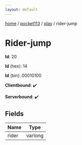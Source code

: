 ```yaml
---
layout: default
---
```


[home](/)  /  [pocket113](/protocol/pocket113)  /  [play](/protocol/pocket113/play)  /  rider-jump

# Rider-jump

**Id**: 20

**Id** (hex): 14

**Id** (bin): 00010100

**Clientbound**: ✔️

**Serverbound**: ✔️

## Fields

Name | Type
---|---
rider | varlong

